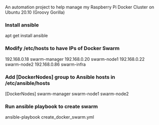 An automation project to help manage my Raspberry Pi Docker Cluster on Ubuntu 20.10 (Groovy Gorilla)

### Install ansible
apt get install ansible

### Modify /etc/hosts to have IPs of Docker Swarm
192.168.0.18 swarm-manager
192.168.0.20 swarm-node1
192.168.0.22 swarm-node2
192.168.0.86 swarm-infra

### Add [DockerNodes] group to Ansible hosts in /etc/ansible/hosts

[DockerNodes]
swarm-manager
swarm-node1
swarm-node2


### Run ansible playbook to create swarm
ansible-playbook create_docker_swarm.yml
